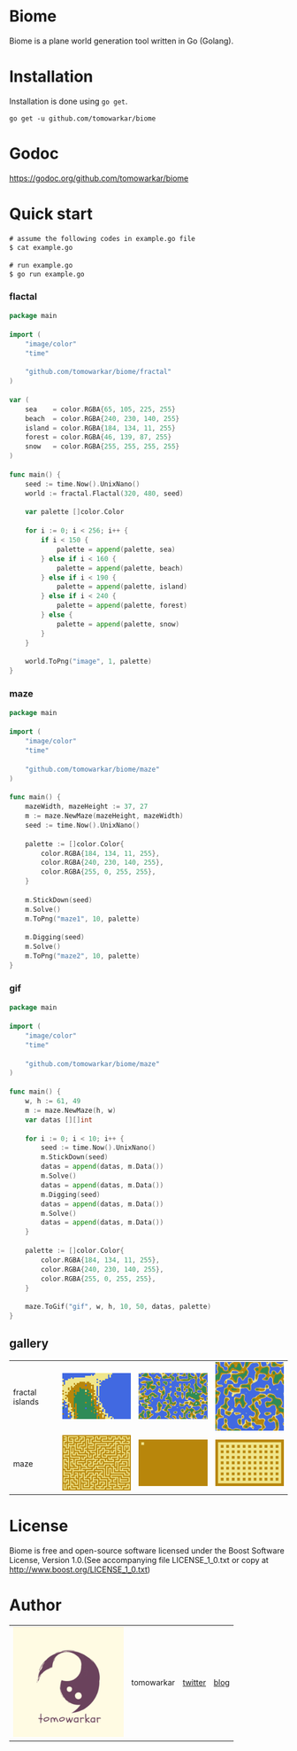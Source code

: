 # Biome
Biome is a plane world generation tool written in Go (Golang).

# Installation
Installation is done using `go get`.
```
go get -u github.com/tomowarkar/biome
```

# Godoc
https://godoc.org/github.com/tomowarkar/biome

# Quick start
```
# assume the following codes in example.go file
$ cat example.go

# run example.go
$ go run example.go
```
### flactal
```go
package main

import (
	"image/color"
	"time"

	"github.com/tomowarkar/biome/fractal"
)

var (
	sea    = color.RGBA{65, 105, 225, 255}
	beach  = color.RGBA{240, 230, 140, 255}
	island = color.RGBA{184, 134, 11, 255}
	forest = color.RGBA{46, 139, 87, 255}
	snow   = color.RGBA{255, 255, 255, 255}
)

func main() {
	seed := time.Now().UnixNano()
	world := fractal.Flactal(320, 480, seed)

	var palette []color.Color

	for i := 0; i < 256; i++ {
		if i < 150 {
			palette = append(palette, sea)
		} else if i < 160 {
			palette = append(palette, beach)
		} else if i < 190 {
			palette = append(palette, island)
		} else if i < 240 {
			palette = append(palette, forest)
		} else {
			palette = append(palette, snow)
		}
	}

	world.ToPng("image", 1, palette)
}
```
### maze
```go
package main

import (
	"image/color"
	"time"

	"github.com/tomowarkar/biome/maze"
)

func main() {
	mazeWidth, mazeHeight := 37, 27
	m := maze.NewMaze(mazeHeight, mazeWidth)
	seed := time.Now().UnixNano()

	palette := []color.Color{
		color.RGBA{184, 134, 11, 255},
		color.RGBA{240, 230, 140, 255},
		color.RGBA{255, 0, 255, 255},
	}

	m.StickDown(seed)
	m.Solve()
	m.ToPng("maze1", 10, palette)

	m.Digging(seed)
	m.Solve()
	m.ToPng("maze2", 10, palette)
}
```
### gif
```go
package main

import (
	"image/color"
	"time"

	"github.com/tomowarkar/biome/maze"
)

func main() {
	w, h := 61, 49
	m := maze.NewMaze(h, w)
	var datas [][]int

	for i := 0; i < 10; i++ {
		seed := time.Now().UnixNano()
		m.StickDown(seed)
		datas = append(datas, m.Data())
		m.Solve()
		datas = append(datas, m.Data())
		m.Digging(seed)
		datas = append(datas, m.Data())
		m.Solve()
		datas = append(datas, m.Data())
	}

	palette := []color.Color{
		color.RGBA{184, 134, 11, 255},
		color.RGBA{240, 230, 140, 255},
		color.RGBA{255, 0, 255, 255},
	}

	maze.ToGif("gif", w, h, 10, 50, datas, palette)
}
```
## gallery
|                 |                                                   |                                                    |                                                    |
| --------------- | ------------------------------------------------- | -------------------------------------------------- | -------------------------------------------------- |
| fractal islands | <img src="assets/examples/image.png" width="200"> | <img src="assets/examples/image3.png" width="200"> | <img src="assets/examples/image2.png" width="200"> |
| maze            | <img src="assets/examples/maze.gif" width="200">  | <img src="assets/examples/dig1.gif" width="200">   | <img src="assets/examples/stick1.gif" width="200"> |

# License
Biome is free and open-source software licensed under  the Boost Software License, Version 1.0.(See accompanying file LICENSE_1_0.txt or copy at http://www.boost.org/LICENSE_1_0.txt)

# Author 
|                                               |            |                                             |                                |
| --------------------------------------------- | ---------- | ------------------------------------------- | ------------------------------ |
| <img src="assets/tomowarkar.png" width="200"> | tomowarkar | [twitter](https://twitter.com/tomorrowSLog) | [blog](https://tomowarkar.com) |

